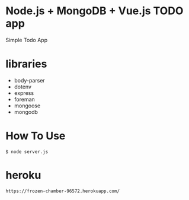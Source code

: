 # Node.js + MongoDB + Vue.js TODO app
Simple Todo App

# libraries

- body-parser
- dotenv
- express
- foreman
- mongoose
- mongodb

# How To Use

`$ node server.js`  

# heroku

`https://frozen-chamber-96572.herokuapp.com/`